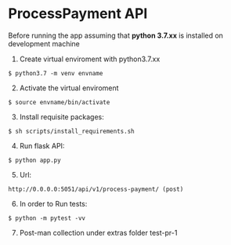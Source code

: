 # ProcessPayment API

Before running the app assuming that **python 3.7.xx** is installed on development machine

1. Create virtual enviroment with python3.7.xx
```shell
$ python3.7 -m venv envname
```
2. Activate the virtual enviroment
```shell
$ source envname/bin/activate
```
3. Install requisite packages:
```shell
$ sh scripts/install_requirements.sh
```
4. Run flask API:
```shell
$ python app.py
```
5. Url:
```
http://0.0.0.0:5051/api/v1/process-payment/ (post)
```
6. In order to Run tests:
```
$ python -m pytest -vv
```
7. Post-man collection under extras folder
test-pr-1
